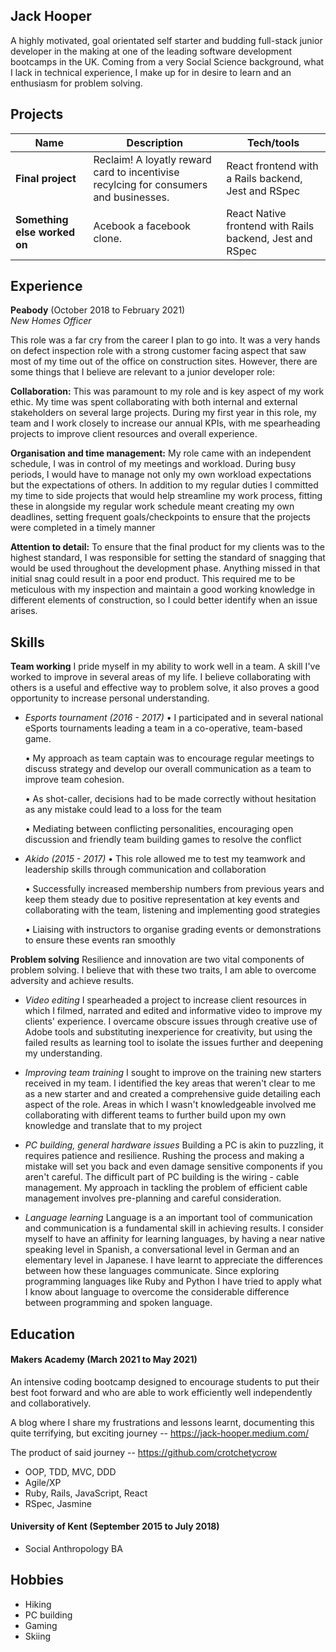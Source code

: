 ## Jack Hooper

A highly motivated, goal orientated self starter and budding full-stack junior developer in the making at one of the leading software development bootcamps in the UK. Coming from a very Social Science background, what I lack in technical experience, I make up for in desire to learn and an enthusiasm for problem solving.

## Projects

| Name                         | Description       | Tech/tools        |
| ---------------------------- | ----------------- | ----------------- |
| **Final project**            | Reclaim! A loyatly reward card to incentivise recylcing for consumers and businesses. | React frontend with a Rails backend, Jest and RSpec |
| **Something else worked on** | Acebook a facebook clone. | React Native frontend with Rails backend, Jest and RSpec              |

## Experience

**Peabody** (October 2018 to February 2021)  
_New Homes Officer_

This role was a far cry from the career I plan to go into. It was a very hands on defect inspection role with a strong customer facing aspect that saw most of my time out of the office on construction sites. However, there are some things that I believe are relevant to a junior developer role:

  **Collaboration:** This was paramount to my role and is key aspect of my work ethic. My time was spent collaborating with both internal and external stakeholders on several large projects.
  During my first year in this role, my team and I work closely to increase our annual KPIs, with me spearheading projects to improve client resources and overall experience.

  **Organisation and time management:** My role came with an independent schedule, I was in control of my meetings and workload. During busy periods, I would have to manage not only my own workload expectations but the expectations of others.
  In addition to my regular duties I committed my time to side projects that would help streamline my work process, fitting these in alongside my regular work schedule meant creating my own deadlines, setting frequent goals/checkpoints to ensure that the projects were completed in a timely manner

  **Attention to detail:** To ensure that the final product for my clients was to the highest standard, I was responsible for setting the standard of snagging that would be used throughout the development phase. Anything missed in that initial snag could result in a poor end product. This required me to be meticulous with my inspection and maintain a good working knowledge in different elements of construction, so I could better identify when an issue arises.


## Skills

**Team working**
I pride myself in my ability to work well in a team. A skill I've worked to improve in several areas of my life. I believe collaborating with others is a useful and effective way to problem solve, it also proves a good opportunity to increase personal understanding.

- _Esports tournament (2016 - 2017)_
  •	I participated and in several national eSports tournaments leading a team in a co-operative, team-based game.

	•	My approach as team captain was to encourage regular meetings to discuss strategy and develop our overall communication as a team to improve team cohesion.

	•	As shot-caller, decisions had to be made correctly without hesitation as any mistake could lead to a loss for the team

	•	Mediating between conflicting personalities, encouraging open discussion and friendly team building games to resolve the conflict

- _Akido (2015 - 2017)_
  •	This role allowed me to test my teamwork and leadership skills through communication and collaboration

	•	Successfully increased membership numbers from previous years and keep them steady due to positive representation at key events and collaborating with the team, listening and implementing good strategies

	•	Liaising with instructors to organise grading events or demonstrations to ensure these events ran smoothly

**Problem solving**
Resilience and innovation are two vital components of problem solving. I believe that with these two traits, I am able to overcome adversity and achieve results.

- _Video editing_
  I spearheaded a project to increase client resources in which I filmed, narrated and edited and informative video to improve my clients' experience. I overcame obscure issues through creative use of Adobe tools and substituting inexperience for creativity, but using the failed results as learning tool to isolate the issues further and deepening my understanding.

- _Improving team training_
  I sought to improve on the training new starters received in my team. I identified the key areas that weren't clear to me as a new starter and and created a comprehensive guide detailing each aspect of the role. Areas in which I wasn't knowledgeable involved me collaborating with different teams to further build upon my own knowledge and translate that to my project

- _PC building, general hardware issues_
  Building a PC is akin to puzzling, it requires patience and resilience. Rushing the process and making a mistake will set you back and even damage sensitive components if you aren't careful. The difficult part of PC building is the wiring - cable management. My approach in tackling the problem of efficient cable management involves pre-planning and careful consideration.

- _Language learning_
  Language is a an important tool of communication and communication is a fundamental skill in achieving results. I consider myself to have an affinity for learning languages, by having a near native speaking level in Spanish, a conversational level in German and an elementary level in Japanese. I have learnt to appreciate the differences between how these languages communicate. Since exploring programming languages like Ruby and Python I have tried to apply what I know about language to overcome the considerable difference between programming and spoken language.

## Education

#### Makers Academy (March 2021 to May 2021)

An intensive coding bootcamp designed to encourage students to put their best foot forward and who are able to work efficiently well independently and collaboratively.

A blog where I share my frustrations and lessons learnt, documenting this quite terrifying, but exciting journey -- https://jack-hooper.medium.com/

The product of said journey -- https://github.com/crotchetycrow

- OOP, TDD, MVC, DDD
- Agile/XP
- Ruby, Rails, JavaScript, React
- RSpec, Jasmine

#### University of Kent (September 2015 to July 2018)

- Social Anthropology BA


## Hobbies

- Hiking
- PC building
- Gaming
- Skiing
